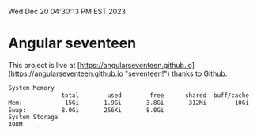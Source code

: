 Wed Dec 20 04:30:13 PM EST 2023

# Angular seventeen


This project is live at [https://angularseventeen.github.io](https://angularseventeen.github.io "seventeen!") thanks to Github.

```bash
System Memory
               total        used        free      shared  buff/cache   available
Mem:            15Gi       1.9Gi       3.8Gi       312Mi        10Gi        13Gi
Swap:          8.0Gi       256Ki       8.0Gi
System Storage
498M	.
```
```bash

